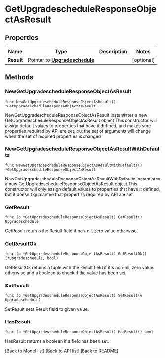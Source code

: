 # GetUpgradescheduleResponseObjectAsResult

## Properties

Name | Type | Description | Notes
------------ | ------------- | ------------- | -------------
**Result** | Pointer to [**Upgradeschedule**](Upgradeschedule.md) |  | [optional] 

## Methods

### NewGetUpgradescheduleResponseObjectAsResult

`func NewGetUpgradescheduleResponseObjectAsResult() *GetUpgradescheduleResponseObjectAsResult`

NewGetUpgradescheduleResponseObjectAsResult instantiates a new GetUpgradescheduleResponseObjectAsResult object
This constructor will assign default values to properties that have it defined,
and makes sure properties required by API are set, but the set of arguments
will change when the set of required properties is changed

### NewGetUpgradescheduleResponseObjectAsResultWithDefaults

`func NewGetUpgradescheduleResponseObjectAsResultWithDefaults() *GetUpgradescheduleResponseObjectAsResult`

NewGetUpgradescheduleResponseObjectAsResultWithDefaults instantiates a new GetUpgradescheduleResponseObjectAsResult object
This constructor will only assign default values to properties that have it defined,
but it doesn't guarantee that properties required by API are set

### GetResult

`func (o *GetUpgradescheduleResponseObjectAsResult) GetResult() Upgradeschedule`

GetResult returns the Result field if non-nil, zero value otherwise.

### GetResultOk

`func (o *GetUpgradescheduleResponseObjectAsResult) GetResultOk() (*Upgradeschedule, bool)`

GetResultOk returns a tuple with the Result field if it's non-nil, zero value otherwise
and a boolean to check if the value has been set.

### SetResult

`func (o *GetUpgradescheduleResponseObjectAsResult) SetResult(v Upgradeschedule)`

SetResult sets Result field to given value.

### HasResult

`func (o *GetUpgradescheduleResponseObjectAsResult) HasResult() bool`

HasResult returns a boolean if a field has been set.


[[Back to Model list]](../README.md#documentation-for-models) [[Back to API list]](../README.md#documentation-for-api-endpoints) [[Back to README]](../README.md)


